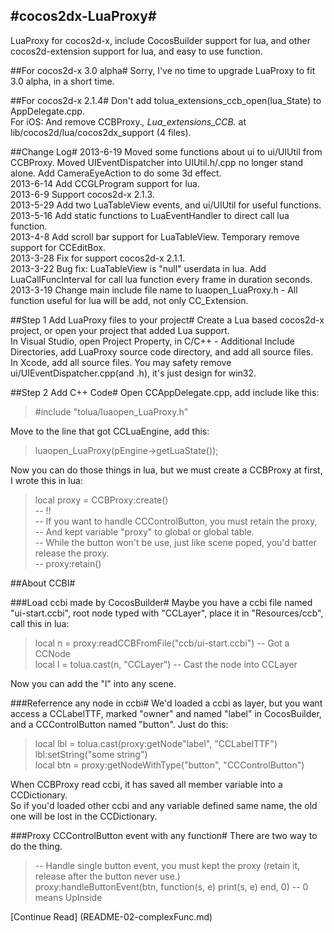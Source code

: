 #cocos2dx-LuaProxy#
-------
LuaProxy for cocos2d-x, include CocosBuilder support for lua, and other cocos2d-extension support for lua, and easy to use function.

##For cocos2d-x 3.0 alpha#
Sorry, I've no time to upgrade LuaProxy to fit 3.0 alpha, in a short time.

##For cocos2d-x 2.1.4#
Don't add tolua_extensions_ccb_open(lua_State) to AppDelegate.cpp.  
For iOS: And remove CCBProxy.*, Lua_extensions_CCB.* at lib/cocos2d/lua/cocos2dx_support (4 files).

##Change Log#
2013-6-19 Moved some functions about ui to ui/UIUtil from CCBProxy. Moved UIEventDispatcher into UIUtil.h/.cpp no longer stand alone. Add CameraEyeAction to do some 3d effect.  
2013-6-14 Add CCGLProgram support for lua.  
2013-6-9 Support cocos2d-x 2.1.3.  
2013-5-29 Add two LuaTableView events, and ui/UIUtil for useful functions.  
2013-5-16 Add static functions to LuaEventHandler to direct call lua function.  
2013-4-8 Add scroll bar support for LuaTableView. Temporary remove support for CCEditBox.  
2013-3-28 Fix for support cocos2d-x 2.1.1.  
2013-3-22 Bug fix: LuaTableView is "null" userdata in lua. Add LuaCallFuncInterval for call lua function every frame in duration seconds.  
2013-3-19 Change main include file name to luaopen_LuaProxy.h - All function useful for lua will be add, not only CC_Extension.

##Step 1 Add LuaProxy files to your project#
Create a Lua based cocos2d-x project, or open your project that added Lua support.  
In Visual Studio, open Project Property, in C/C++ - Additional Include Directories, add LuaProxy source code directory, and add all source files.  
In Xcode, add all source files. You may safety remove ui/UIEventDispatcher.cpp(and .h), it's just design for win32.

##Step 2 Add C++ Code#
Open CCAppDelegate.cpp, add include like this:  
>  #include "tolua/luaopen_LuaProxy.h"

Move to the line that got CCLuaEngine, add this:  
> luaopen_LuaProxy(pEngine->getLuaState());  

Now you can do those things in lua, but we must create a CCBProxy at first, I wrote this in lua:  

> local proxy = CCBProxy:create()  
-- !!  
-- If you want to handle CCControlButton, you must retain the proxy,  
-- And kept variable "proxy" to global or global table.  
-- While the button won't be use, just like scene poped, you'd batter release the proxy.  
-- proxy:retain()

##About CCBI#

###Load ccbi made by CocosBuilder#
Maybe you have a ccbi file named "ui-start.ccbi", root node typed with "CCLayer", place it in "Resources/ccb", call this in lua:

> local n = proxy:readCCBFromFile("ccb/ui-start.ccbi") -- Got a CCNode  
local l = tolua.cast(n, "CCLayer") -- Cast the node into CCLayer  

Now you can add the "l" into any scene.

###Referrence any node in ccbi#
We'd loaded a ccbi as layer, but you want access a CCLabelTTF, marked "owner" and named "label" in CocosBuilder, and a CCControlButton named "button". Just do this:

> local lbl = tolua.cast(proxy:getNode"label", "CCLabelTTF")  
lbl:setString("some string")  
local btn = proxy:getNodeWithType("button", "CCControlButton")

When CCBProxy read ccbi, it has saved all member variable into a CCDictionary.  
So if you'd loaded other ccbi and any variable defined same name, the old one will be lost in the CCDictionary.

###Proxy CCControlButton event with any function#
There are two way to do the thing.  
>  -- Handle single button event, you must kept the proxy (retain it, release after the button never use.)  
proxy:handleButtonEvent(btn, function(s, e) print(s, e) end, 0) -- 0 means UpInside

[Continue Read] (README-02-complexFunc.md)
